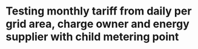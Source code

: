 # Testing monthly tariff from daily per grid area, charge owner and energy supplier with child metering point
